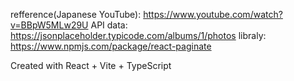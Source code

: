 refference(Japanese YouTube): https://www.youtube.com/watch?v=BBpW5MLw29U
API data: https://jsonplaceholder.typicode.com/albums/1/photos
libraly: https://www.npmjs.com/package/react-paginate

Created with React + Vite + TypeScript